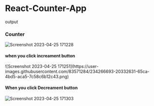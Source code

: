 <h1> React-Counter-App</h1>

<p>output</p>

<h3>Counter</h3>

![Screenshot 2023-04-25 171228](https://user-images.githubusercontent.com/83571284/234266604-500f7df5-30dd-4f0b-a6ff-5889765950bf.png)

<h4>when you click increament button
</h4>
![Screenshot 2023-04-25 171251](https://user-images.githubusercontent.com/83571284/234266693-20332631-65ca-4bd5-aca5-7c58c6b12c43.png)

<h4>When you click Decreament button</h4>

![Screenshot 2023-04-25 171303](https://user-images.githubusercontent.com/83571284/234266981-b5a6db2d-88d0-43d3-9f46-99b62b69e464.png)
